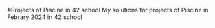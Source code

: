#Projects of Piscine in 42 school
My solutions for projects of Piscine in Febrary 2024 in 42 school
